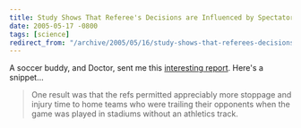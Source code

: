 ```yaml
---
title: Study Shows That Referee's Decisions are Influenced by Spectator Pressure
date: 2005-05-17 -0800
tags: [science]
redirect_from: "/archive/2005/05/16/study-shows-that-referees-decisions-are-influenced-by-spectator-pressure.aspx/"
---
```


A soccer buddy, and Doctor, sent me this [interesting
report](http://www.medicalnewstoday.com/medicalnews.php?newsid=24586).
Here's a snippet...

> One result was that the refs permitted appreciably more stoppage and
> injury time to home teams who were trailing their opponents when the
> game was played in stadiums without an athletics track.

